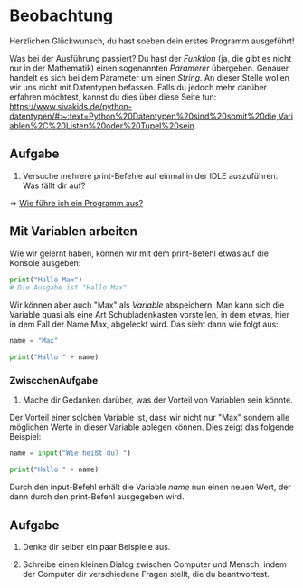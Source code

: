# Beobachtung

Herzlichen Glückwunsch, du hast soeben dein erstes Programm ausgeführt!

Was bei der Ausführung passiert? Du hast der _Funktion_ (ja, die gibt es nicht nur in der Mathematik) einen sogenannten _Paramerer_ übergeben. Genauer handelt es sich bei dem Parameter um einen _String_. An dieser Stelle wollen wir uns nicht mit Datentypen befassen. Falls du  jedoch mehr darüber erfahren möchtest, kannst du dies über diese Seite tun: https://www.sivakids.de/python-datentypen/#:~:text=Python%20Datentypen%20sind%20somit%20die,Variablen%2C%20Listen%20oder%20Tupel%20sein.

## Aufgabe 
1) Versuche mehrere print-Befehle auf einmal in der IDLE auszuführen. Was fällt dir auf?

=> [Wie führe ich ein Programm aus?](../Themen/Einrichtung/Wie%20f%C3%BChre%20ich%20ein%20Programm%20aus.md)

## Mit Variablen arbeiten
Wie wir gelernt haben, können wir mit dem print-Befehl etwas auf die Konsole ausgeben:
```python
print("Hallo Max")
# Die Ausgabe ist "Hallo Max"
```
Wir können aber auch "Max" als _Variable_ abspeichern. Man kann sich die Variable quasi als eine Art Schubladenkasten vorstellen, in dem etwas, hier in dem Fall der Name Max, abgeleckt wird. Das sieht dann wie folgt aus:
```python
name = "Max"

print("Hallo " + name)
```
### ZwiscchenAufgabe
1) Mache dir Gedanken darüber, was der Vorteil von Variablen sein könnte.

Der Vorteil einer solchen Variable ist, dass wir nicht nur "Max" sondern alle möglichen Werte in dieser Variable ablegen können. Dies zeigt das folgende Beispiel:

```python
name = input("Wie heißt du? ")

print("Hallo " + name)

```

Durch den input-Befehl erhält die Variable _name_ nun einen neuen Wert, der dann durch den print-Befehl ausgegeben wird.

## Aufgabe
1) Denke dir selber ein paar Beispiele aus.
      
2) Schreibe einen kleinen Dialog zwischen Computer und Mensch, indem der Computer dir verschiedene Fragen stellt, die du beantwortest.
